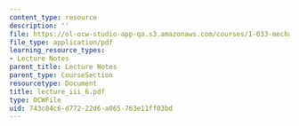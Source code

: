 ```yaml
---
content_type: resource
description: ''
file: https://ol-ocw-studio-app-qa.s3.amazonaws.com/courses/1-033-mechanics-of-material-systems-an-energy-approach-fall-2003/743c84c6d77222d6a065763e11ff03bd_lecture_iii_6.pdf
file_type: application/pdf
learning_resource_types:
- Lecture Notes
parent_title: Lecture Notes
parent_type: CourseSection
resourcetype: Document
title: lecture_iii_6.pdf
type: OCWFile
uid: 743c84c6-d772-22d6-a065-763e11ff03bd
---
```

